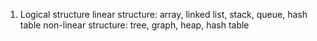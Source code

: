 1. Logical structure
linear structure: array, linked list, stack, queue, hash table
non-linear structure: tree, graph, heap, hash table



